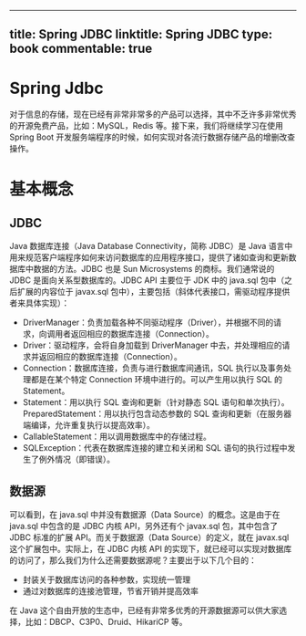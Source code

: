 
---
title: Spring JDBC
linktitle: Spring JDBC
type: book
commentable: true
---

# Spring Jdbc

对于信息的存储，现在已经有非常非常多的产品可以选择，其中不乏许多非常优秀的开源免费产品，比如：MySQL，Redis 等。接下来，我们将继续学习在使用 Spring Boot 开发服务端程序的时候，如何实现对各流行数据存储产品的增删改查操作。

# 基本概念

## JDBC

Java 数据库连接（Java Database Connectivity，简称 JDBC）是 Java 语言中用来规范客户端程序如何来访问数据库的应用程序接口，提供了诸如查询和更新数据库中数据的方法。JDBC 也是 Sun Microsystems 的商标。我们通常说的 JDBC 是面向关系型数据库的。JDBC API 主要位于 JDK 中的 java.sql 包中（之后扩展的内容位于 javax.sql 包中），主要包括（斜体代表接口，需驱动程序提供者来具体实现）：

- DriverManager：负责加载各种不同驱动程序（Driver），并根据不同的请求，向调用者返回相应的数据库连接（Connection）。
- Driver：驱动程序，会将自身加载到 DriverManager 中去，并处理相应的请求并返回相应的数据库连接（Connection）。
- Connection：数据库连接，负责与进行数据库间通讯，SQL 执行以及事务处理都是在某个特定 Connection 环境中进行的。可以产生用以执行 SQL 的 Statement。
- Statement：用以执行 SQL 查询和更新（针对静态 SQL 语句和单次执行）。PreparedStatement：用以执行包含动态参数的 SQL 查询和更新（在服务器端编译，允许重复执行以提高效率）。
- CallableStatement：用以调用数据库中的存储过程。
- SQLException：代表在数据库连接的建立和关闭和 SQL 语句的执行过程中发生了例外情况（即错误）。

## 数据源

可以看到，在 java.sql 中并没有数据源（Data Source）的概念。这是由于在 java.sql 中包含的是 JDBC 内核 API，另外还有个 javax.sql 包，其中包含了 JDBC 标准的扩展 API。而关于数据源（Data Source）的定义，就在 javax.sql 这个扩展包中。实际上，在 JDBC 内核 API 的实现下，就已经可以实现对数据库的访问了，那么我们为什么还需要数据源呢？主要出于以下几个目的：

- 封装关于数据库访问的各种参数，实现统一管理
- 通过对数据库的连接池管理，节省开销并提高效率

在 Java 这个自由开放的生态中，已经有非常多优秀的开源数据源可以供大家选择，比如：DBCP、C3P0、Druid、HikariCP 等。

    